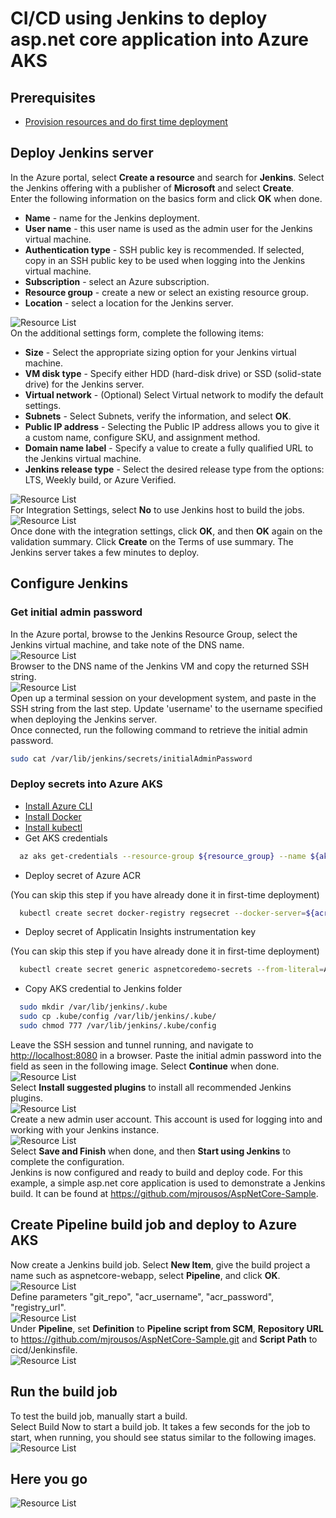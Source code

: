 # CI/CD using Jenkins to deploy asp.net core application into Azure AKS

## Prerequisites  

* [Provision resources and do first time deployment](https://github.com/mjrousos/AspNetCore-Sample/tree/master/cicd)

## Deploy Jenkins server  

In the Azure portal, select **Create a resource** and search for **Jenkins**. Select the Jenkins offering with a publisher of **Microsoft** and select **Create**.  
Enter the following information on the basics form and click **OK** when done.  

* **Name** - name for the Jenkins deployment.  
* **User name** - this user name is used as the admin user for the Jenkins virtual machine.  
* **Authentication type** - SSH public key is recommended. If selected, copy in an SSH public key to be used when logging into the Jenkins virtual machine.  
* **Subscription** - select an Azure subscription.  
* **Resource group** - create a new or select an existing resource group.  
* **Location** - select a location for the Jenkins server.  

![Resource List](images/jenkins-portal-01.png)  
On the additional settings form, complete the following items:  

* **Size** - Select the appropriate sizing option for your Jenkins virtual machine.  
* **VM disk type** - Specify either HDD (hard-disk drive) or SSD (solid-state drive) for the Jenkins server.  
* **Virtual network** - (Optional) Select Virtual network to modify the default settings.  
* **Subnets** - Select Subnets, verify the information, and select **OK**.  
* **Public IP address** - Selecting the Public IP address allows you to give it a custom name, configure SKU, and assignment method.  
* **Domain name label** - Specify a value to create a fully qualified URL to the Jenkins virtual machine.  
* **Jenkins release type** - Select the desired release type from the options: LTS, Weekly build, or Azure Verified.  

![Resource List](images/jenkins-portal-02.png)  
For Integration Settings, select **No** to use Jenkins host to build the jobs.  
![Resource List](images/jenkins-portal-03.png)  
Once done with the integration settings, click **OK**, and then **OK** again on the validation summary. Click **Create** on the Terms of use summary. The Jenkins server takes a few minutes to deploy.  

## Configure Jenkins  

### Get initial admin password

In the Azure portal, browse to the Jenkins Resource Group, select the Jenkins virtual machine, and take note of the DNS name.  
![Resource List](images/jenkins-portal-fqdn.png)  
Browser to the DNS name of the Jenkins VM and copy the returned SSH string.  
![Resource List](images/jenkins-portal-04.png)  
Open up a terminal session on your development system, and paste in the SSH string from the last step. Update 'username' to the username specified when deploying the Jenkins server.  
Once connected, run the following command to retrieve the initial admin password.  

```bash
sudo cat /var/lib/jenkins/secrets/initialAdminPassword
```

### Deploy secrets into Azure AKS

* [Install Azure CLI](https://docs.microsoft.com/en-us/cli/azure/install-azure-cli-apt?view=azure-cli-latest)
* [Install Docker](https://docs.docker.com/install/linux/docker-ce/ubuntu/)
* [Install kubectl](https://kubernetes.io/docs/tasks/tools/install-kubectl/)
* Get AKS credentials

```bash
  az aks get-credentials --resource-group ${resource_group} --name ${aks_name} --admin
```

* Deploy secret of Azure ACR

(You can skip this step if you have already done it in first-time deployment)

```bash
  kubectl create secret docker-registry regsecret --docker-server=${acr_server} --docker-username=${acr_username} --docker-password=${acr_password} --docker-email=${your_email}
```

* Deploy secret of Applicatin Insights instrumentation key

(You can skip this step if you have already done it in first-time deployment)

```bash
  kubectl create secret generic aspnetcoredemo-secrets --from-literal=AppInsightsKey=${ai_key}
```

* Copy AKS credential to Jenkins folder

```bash
  sudo mkdir /var/lib/jenkins/.kube
  sudo cp .kube/config /var/lib/jenkins/.kube/
  sudo chmod 777 /var/lib/jenkins/.kube/config
```

Leave the SSH session and tunnel running, and navigate to <http://localhost:8080> in a browser. Paste the initial admin password into the field as seen in the following image. Select **Continue** when done.  
![Resource List](images/jenkins-portal-05.png)  
Select **Install suggested plugins** to install all recommended Jenkins plugins.  
![Resource List](images/jenkins-portal-06.png)  
Create a new admin user account. This account is used for logging into and working with your Jenkins instance.  
![Resource List](images/jenkins-portal-07.png)  
Select **Save and Finish** when done, and then **Start using Jenkins** to complete the configuration.  
Jenkins is now configured and ready to build and deploy code. For this example, a simple asp.net core application is used to demonstrate a Jenkins build. It can be found at <https://github.com/mjrousos/AspNetCore-Sample>.  

## Create Pipeline build job and deploy to Azure AKS  

Now create a Jenkins build job. Select **New Item**, give the build project a name such as aspnetcore-webapp, select **Pipeline**, and click **OK**.  
![Resource List](images/jenkins-new-job-aspnetcore-aks.png)  
Define parameters "git_repo", "acr_username", "acr_password", "registry_url".  
![Resource List](images/jenkins-job-aspnetcore-aks-01.png)  
Under **Pipeline**, set **Definition** to **Pipeline script from SCM**, **Repository URL** to <https://github.com/mjrousos/AspNetCore-Sample.git> and **Script Path** to cicd/Jenkinsfile.  
![Resource List](images/jenkins-job-aspnetcore-aks-02.png)  

## Run the build job  

To test the build job, manually start a build.  
Select Build Now to start a build job. It takes a few seconds for the job to start, when running, you should see status similar to the following images.  
![Resource List](images/jenkins-job-status.png)  

## Here you go

![Resource List](images/jenkins-job-aspnetcore-aks-03.png)  
